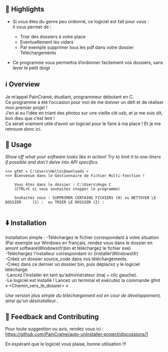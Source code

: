 ## 🌟 Highlights

- Si vous êtes du genre peu ordonné, ce logiciel est fait pour vous :  
 Il vous permet de :  
  - Trier des dossiers à votre place  
  - Eventuellement les viders  
  - Par exemple supprimer tous les pdf dans votre dossier Téléchargements  
  
- Ce programme vous permettra d’ordonner facilement vos dossiers, sans lever le petit doigt  



## ℹ️ Overview

Je m’appel PainCramé, étudiant, programmeur débutant en C.  
Ce programme à été l’occasion pour moi de me donner un défi et de réaliser mon premier projet !  
J’en ai eu l’idée en triant des photos sur une vieille clé usb,  et je me suis dit, bon dieu que c’est lent !  
Ca serait vraiment utile d’avoir un logiciel pour le faire à ma place ! Et je me retrouve donc ici.


## 🚀 Usage

*Show off what your software looks like in action! Try to limit it to one-liners if possible and don't delve into API specifics.*

```source.powershell
>>> gfmt « C:\Users\Hello\Downloads »
>>> Bienvenue dans le Gestionnaire de Fichier Multi-fonction !

	Vous êtes dans le dossier : C:\Users\Hugo C
	(CTRL+C si vous souhaitez stopper le programme)

	Souhaitez vous : SUPPRIMER CERTAINS FICHIERS (0) ou NETTOYER LE DOSSIER 	(1) :  ou TRIER LE DOSSIER (2) :
	
```


## ⬇️ Installation

Installation simple : 
-Téléchargez le fichier correspondant à votre situation (Par exemple sur Windows en français, rendez vous dans le dossier en amont software\Windows\fr\bin et téléchargez le fichier exe)  
-Téléchargez l’installeur correspondant ici (installer\Windows\fr)    
-Créez un dossier source_code dans vos téléchargements.  
-Créez dans ce dernier un dossier bin, puis déplacez y le logiciel téléchargé.   
-Lancez l’installer en tant qu’administrateur (maj + clic gauche).  
-Le logiciel est installé ! Lancez un terminal et exécutez la commande gfmt « <Chemin_vers_le_dossier> »  
  
*Une version plus simple du téléchargement est en cour de développement, ainsi qu’un désinstalleur..*  


## 💭 Feedback and Contributing  
  
Pour toute suggestion ou avis, rendez vous ici : https://github.com/PainCrame/auto-uninstaller-project/discussions/1  
  
En espérant que le logiciel vous plaise, bonne utilisation !!!  
